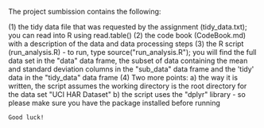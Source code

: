 The project sumbission contains the following:

(1) the tidy data file that was requested by the assignment (tidy_data.txt); you can read into R using read.table()
(2) the code book (CodeBook.md) with a description of the data and data processing steps
(3) the R script (run_analysis.R) - to run, type source("run_analysis.R"); you will find the full data set in the "data" data frame, the subset of data containing the mean and standard deviation columns in the "sub_data" data frame and the 'tidy' data in the "tidy_data" data frame
(4) Two more points:
    a) the way it is written, the script assumes the working directory is the root directory for the data set "UCI HAR Dataset"
    b) the script uses the "dplyr" library - so please make sure you have the package installed before running
    
    Good luck!

